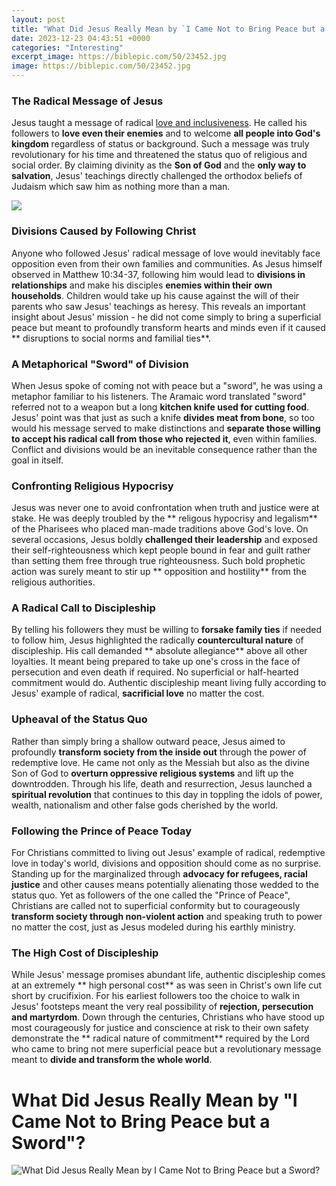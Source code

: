 ```yaml
---
layout: post
title: "What Did Jesus Really Mean by `I Came Not to Bring Peace but a Sword`?"
date: 2023-12-23 04:43:51 +0000
categories: "Interesting"
excerpt_image: https://biblepic.com/50/23452.jpg
image: https://biblepic.com/50/23452.jpg
---
```


### The Radical Message of Jesus   
Jesus taught a message of radical [love and inclusiveness](https://fistore.mysenprints.com/collection/achenbach). He called his followers to **love even their enemies** and to welcome **all people into God's kingdom** regardless of status or background. Such a message was truly revolutionary for his time and threatened the status quo of religious and social order. By claiming divinity as the **Son of God** and the **only way to salvation**, Jesus' teachings directly challenged the orthodox beliefs of Judaism which saw him as nothing more than a man. 

![](https://www.gotquestions.org/img/OG/Jesus-sword.jpg)
### Divisions Caused by Following Christ
Anyone who followed Jesus' radical message of love would inevitably face opposition even from their own families and communities. As Jesus himself observed in Matthew 10:34-37, following him would lead to **divisions in relationships** and make his disciples **enemies within their own households**. Children would take up his cause against the will of their parents who saw Jesus' teachings as heresy. This reveals an important insight about Jesus' mission - he did not come simply to bring a superficial peace but meant to profoundly transform hearts and minds even if it caused ** disruptions to social norms and familial ties**.
### A Metaphorical "Sword" of Division 
When Jesus spoke of coming not with peace but a "sword", he was using a metaphor familiar to his listeners. The Aramaic word translated "sword" referred not to a weapon but a long **kitchen knife used for cutting food**. Jesus' point was that just as such a knife **divides meat from bone**, so too would his message served to make distinctions and **separate those willing to accept his radical call from those who rejected it**, even within families. Conflict and divisions would be an inevitable consequence rather than the goal in itself.
### Confronting Religious Hypocrisy 
Jesus was never one to avoid confrontation when truth and justice were at stake. He was deeply troubled by the ** religous hypocrisy and legalism** of the Pharisees who placed man-made traditions above God's love. On several occasions, Jesus boldly **challenged their leadership** and exposed their self-righteousness which kept people bound in fear and guilt rather than setting them free through true righteousness. Such bold prophetic action was surely meant to stir up ** opposition and hostility** from the religious authorities.  
### A Radical Call to Discipleship
By telling his followers they must be willing to **forsake family ties** if needed to follow him, Jesus highlighted the radically **countercultural nature** of discipleship. His call demanded ** absolute allegiance** above all other loyalties. It meant being prepared to take up one's cross in the face of persecution and even death if required. No superficial or half-hearted commitment would do. Authentic discipleship meant living fully according to Jesus' example of radical, **sacrificial love** no matter the cost.
### Upheaval of the Status Quo
Rather than simply bring a shallow outward peace, Jesus aimed to profoundly **transform society from the inside out** through the power of redemptive love. He came not only as the Messiah but also as the divine Son of God to **overturn oppressive religious systems** and lift up the downtrodden. Through his life, death and resurrection, Jesus launched a **spiritual revolution** that continues to this day in toppling the idols of power, wealth, nationalism and other false gods cherished by the world. 
### Following the Prince of Peace Today   
For Christians committed to living out Jesus' example of radical, redemptive love in today's world, divisions and opposition should come as no surprise. Standing up for the marginalized through **advocacy for refugees, racial justice** and other causes means potentially alienating those wedded to the status quo. Yet as followers of the one called the "Prince of Peace", Christians are called not to superficial conformity but to courageously **transform society through non-violent action** and speaking truth to power no matter the cost, just as Jesus modeled during his earthly ministry.
### The High Cost of Discipleship
While Jesus' message promises abundant life, authentic discipleship comes at an extremely ** high personal cost** as was seen in Christ's own life cut short by crucifixion. For his earliest followers too the choice to walk in Jesus' footsteps meant the very real possibility of **rejection, persecution and martyrdom**. Down through the centuries, Christians who have stood up most courageously for justice and conscience at risk to their own safety demonstrate the ** radical nature of commitment** required by the Lord who came to bring not mere superficial peace but a revolutionary message meant to **divide and transform the whole world**.
# What Did Jesus Really Mean by "I Came Not to Bring Peace but a Sword"?
![What Did Jesus Really Mean by `I Came Not to Bring Peace but a Sword`?](https://biblepic.com/50/23452.jpg)